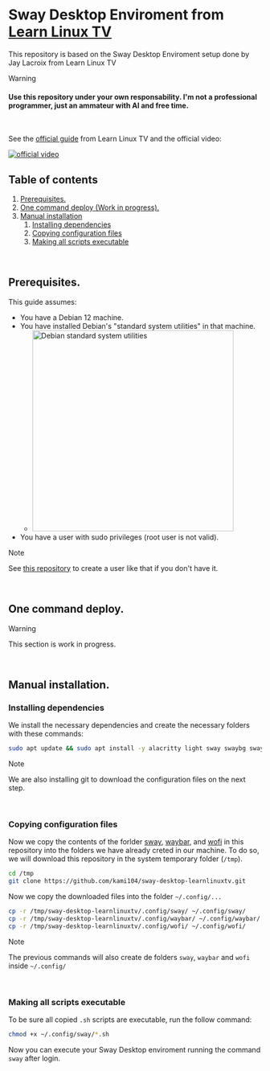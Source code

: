 # Sway Desktop Enviroment from [Learn Linux TV](https://www.youtube.com/channel/UCxQKHvKbmSzGMvUrVtJYnUA)
This repository is based on the Sway Desktop Enviroment setup done by Jay Lacroix  from Learn Linux TV

> [!WARNING]
> #### Use this repository under your own responsability. I'm not a professional programmer, just an ammateur with AI and free time.

<br/>

See the [official guide](https://www.learnlinux.tv/how-i-set-up-the-sway-window-manager-on-debian-12/) from Learn Linux TV and the official video:

[![official video](https://img.youtube.com/vi/e7bezUA6G4g/hqdefault.jpg)](https://youtu.be/e7bezUA6G4g)


## Table of contents
   1. [Prerequisites.](#prerequisites)
   2. [One command deploy (Work in progress).](#one-command-deploy)
   3. [Manual installation](#manual-installation)
      1. [Installing dependencies](#installing-dependencies)
      2. [Copying configuration files](#copying-configuration-files)
      3. [Making all scripts executable](#making-all-scripts-executable)

<br/>

## Prerequisites.
This guide assumes:
  - You have a Debian 12 machine.
  - You have installed Debian's "standard system utilities" in that machine.
    - <img src="https://i.sstatic.net/sNonc.png" alt="Debian standard system utilities" width="400"/>
  - You have a user with sudo privileges (root user is not valid).

> [!NOTE]
> See [this repository](https://github.com/kami104/Debian-shell-scripts/tree/main?tab=readme-ov-file#script-to-create-a-new-sudo-user-and-remove-root-login-if-it-is-enabled) to create a user like that if you don't have it.

<br/>

## One command deploy.

> [!WARNING]
> This section is work in progress.

<br/>

## Manual installation.

### Installing dependencies

We install the necessary dependencies and create the necessary folders with these commands:
```bash
sudo apt update && sudo apt install -y alacritty light sway swaybg swayidle swayimg swaylock waybar wofi fonts-font-awesome git
```

> [!NOTE]
> We are also installing git to download the configuration files on the next step.

<br/>

### Copying configuration files

Now we copy the contents of the forlder [sway](/.config/sway), [waybar](/.config/waybar), and [wofi](/.config/wofi) in this repository into the folders we have already creted in our machine.
To do so, we will download this repository in the system temporary folder (`/tmp`).

```bash
cd /tmp
git clone https://github.com/kami104/sway-desktop-learnlinuxtv.git
```

Now we copy the downloaded files into the folder `~/.config/...`

```bash
cp -r /tmp/sway-desktop-learnlinuxtv/.config/sway/ ~/.config/sway/
cp -r /tmp/sway-desktop-learnlinuxtv/.config/waybar/ ~/.config/waybar/
cp -r /tmp/sway-desktop-learnlinuxtv/.config/wofi/ ~/.config/wofi/
```
> [!NOTE]
> The previous commands will also create de folders `sway`, `waybar` and `wofi` inside `~/.config/`

<br/>

### Making all scripts executable

To be sure all copied `.sh` scripts are executable, run the follow command:

```bash
chmod +x ~/.config/sway/*.sh
```
Now you can execute your Sway Desktop enviroment running the command `sway` after login.
